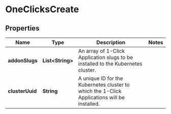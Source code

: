 

# OneClicksCreate


## Properties

| Name | Type | Description | Notes |
|------------ | ------------- | ------------- | -------------|
|**addonSlugs** | **List&lt;String&gt;** | An array of 1-Click Application slugs to be installed to the Kubernetes cluster. |  |
|**clusterUuid** | **String** | A unique ID for the Kubernetes cluster to which the 1-Click Applications will be installed. |  |



